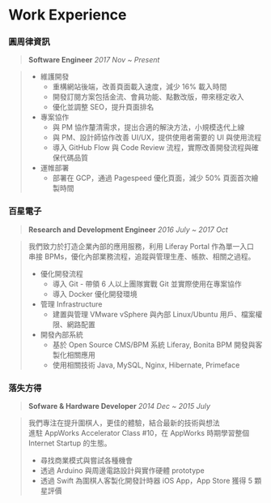 # Work Experience

### **圓周律資訊**
> **Software Engineer** *2017 Nov ~ Present*

> - 維護開發
>   - 重構網站後端，改善頁面載入速度，減少 16% 載入時間
>   - 開發訂閱方案包括金流、會員功能、點數改版，帶來穩定收入
>   - 優化並調整 SEO，提升頁面排名
> - 專案協作
>   - 與 PM 協作釐清需求，提出合適的解決方法，小規模迭代上線
>   - 與 PM、設計師協作改善 UI/UX，提供使用者需要的 UI 與使用流程
>   - 導入 GitHub Flow 與 Code Review 流程，實際改善開發流程與確保代碼品質
> - 運帷部署
>   - 部署在 GCP，通過 Pagespeed 優化頁面，減少 50% 頁面首次繪製時間

### **百星電子**
> **Research and Development Engineer** *2016 July ~ 2017 Oct*

> 我們致力於打造企業內部的應用服務，利用 Liferay Portal 作為單一入口 <br/>
> 串接 BPMs，優化內部業務流程，追蹤與管理生產、帳款、相關之過程。
> - 優化開發流程
>   - 導入 Git - 帶領 6 人以上團隊實戰 Git 並實際使用在專案協作
>   - 導入 Docker 優化開發環境
> - 管理 Infrastructure
>   - 建置與管理 VMware vSphere 與內部 Linux/Ubuntu 用戶、檔案權限、網路配置
> - 開發內部系統
>   - 基於 Open Source CMS/BPM 系統 Liferay, Bonita BPM  開發與客製化相關應用
>   - 使用相關技術 Java, MySQL, Nginx, Hibernate, Primeface

### **落失方得**
> **Sofware & Hardware Developer** *2014 Dec ~ 2015 July*

> 我們專注在提升圍棋人，更佳的體驗，結合最新的技術與想法 <br/>
> 進駐 AppWorks Accelerator Class #10，在 AppWorks 時期學習整個 Internet Startup 的生態。
> - 尋找商業模式與嘗試各種機會
> - 透過 Arduino 與周邊電路設計與實作硬體 prototype 
> - 透過 Swift 為圍棋人客製化開發計時器 iOS App，App Store 獲得 5 顆星評價
